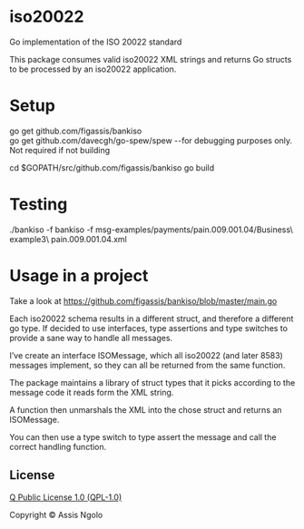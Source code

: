 # iso20022

Go implementation of the ISO 20022 standard

This package consumes valid iso20022 XML strings and returns Go structs to be processed by an iso20022 application.


# Setup
go get github.com/figassis/bankiso  
go get github.com/davecgh/go-spew/spew  --for debugging purposes only. Not required if not building

cd $GOPATH/src/github.com/figassis/bankiso
go build  


# Testing

./bankiso -f bankiso -f msg-examples/payments/pain.009.001.04/Business\ example3\ pain.009.001.04.xml

# Usage in a project
Take a look at https://github.com/figassis/bankiso/blob/master/main.go

Each iso20022 schema results in a different struct, and therefore a different go type.
If decided to use interfaces, type assertions and type switches to provide a sane way to handle all messages.

I’ve create an interface ISOMessage, which all iso20022 (and later 8583) messages implement, so they can all be returned from the same function.

The package maintains a library of struct types that it picks according to the message code it reads form the XML string.

A function then unmarshals the XML into the chose struct and returns an ISOMessage.

You can then use a type switch to type assert the message and call the correct handling function.


## License
[Q Public License 1.0 (QPL-1.0)](https://en.wikipedia.org/wiki/Q_Public_License)

Copyright &copy; Assis Ngolo
